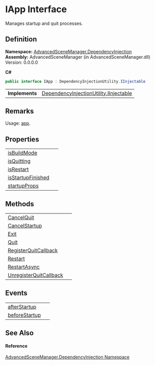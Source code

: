 # IApp Interface


Manages startup and quit processes.



## Definition
**Namespace:** <a href="N_AdvancedSceneManager_DependencyInjection.md">AdvancedSceneManager.DependencyInjection</a>  
**Assembly:** AdvancedSceneManager (in AdvancedSceneManager.dll) Version: 0.0.0.0

**C#**
``` C#
public interface IApp : DependencyInjectionUtility.IInjectable
```

<table><tr><td><strong>Implements</strong></td><td><a href="T_AdvancedSceneManager_DependencyInjection_DependencyInjectionUtility_IInjectable.md">DependencyInjectionUtility.IInjectable</a></td></tr>
</table>



## Remarks
Usage: <a href="P_AdvancedSceneManager_SceneManager_app.md">app</a>.

## Properties
<table>
<tr>
<td><a href="P_AdvancedSceneManager_DependencyInjection_IApp_isBuildMode.md">isBuildMode</a></td>
<td> </td></tr>
<tr>
<td><a href="P_AdvancedSceneManager_DependencyInjection_IApp_isQuitting.md">isQuitting</a></td>
<td> </td></tr>
<tr>
<td><a href="P_AdvancedSceneManager_DependencyInjection_IApp_isRestart.md">isRestart</a></td>
<td> </td></tr>
<tr>
<td><a href="P_AdvancedSceneManager_DependencyInjection_IApp_isStartupFinished.md">isStartupFinished</a></td>
<td> </td></tr>
<tr>
<td><a href="P_AdvancedSceneManager_DependencyInjection_IApp_startupProps.md">startupProps</a></td>
<td> </td></tr>
</table>

## Methods
<table>
<tr>
<td><a href="M_AdvancedSceneManager_DependencyInjection_IApp_CancelQuit.md">CancelQuit</a></td>
<td> </td></tr>
<tr>
<td><a href="M_AdvancedSceneManager_DependencyInjection_IApp_CancelStartup.md">CancelStartup</a></td>
<td> </td></tr>
<tr>
<td><a href="M_AdvancedSceneManager_DependencyInjection_IApp_Exit.md">Exit</a></td>
<td> </td></tr>
<tr>
<td><a href="M_AdvancedSceneManager_DependencyInjection_IApp_Quit.md">Quit</a></td>
<td> </td></tr>
<tr>
<td><a href="M_AdvancedSceneManager_DependencyInjection_IApp_RegisterQuitCallback.md">RegisterQuitCallback</a></td>
<td> </td></tr>
<tr>
<td><a href="M_AdvancedSceneManager_DependencyInjection_IApp_Restart.md">Restart</a></td>
<td> </td></tr>
<tr>
<td><a href="M_AdvancedSceneManager_DependencyInjection_IApp_RestartAsync.md">RestartAsync</a></td>
<td> </td></tr>
<tr>
<td><a href="M_AdvancedSceneManager_DependencyInjection_IApp_UnregisterQuitCallback.md">UnregisterQuitCallback</a></td>
<td> </td></tr>
</table>

## Events
<table>
<tr>
<td><a href="E_AdvancedSceneManager_DependencyInjection_IApp_afterStartup.md">afterStartup</a></td>
<td> </td></tr>
<tr>
<td><a href="E_AdvancedSceneManager_DependencyInjection_IApp_beforeStartup.md">beforeStartup</a></td>
<td> </td></tr>
</table>

## See Also


#### Reference
<a href="N_AdvancedSceneManager_DependencyInjection.md">AdvancedSceneManager.DependencyInjection Namespace</a>  
